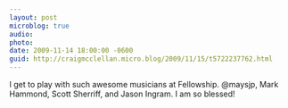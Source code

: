 ```yaml
---
layout: post
microblog: true
audio: 
photo: 
date: 2009-11-14 18:00:00 -0600
guid: http://craigmcclellan.micro.blog/2009/11/15/t5722237762.html
---
```

I get to play with such awesome musicians at Fellowship. @maysjp, Mark Hammond, Scott Sherriff, and Jason Ingram. I am so blessed!
